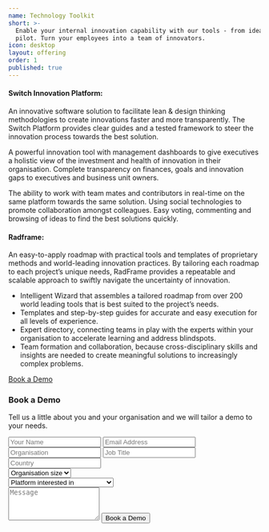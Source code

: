 ```yaml
---
name: Technology Toolkit
short: >-
  Enable your internal innovation capability with our tools - from ideation to
  pilot. Turn your employees into a team of innovators.
icon: desktop
layout: offering
order: 1
published: true
---
```

#### Switch Innovation Platform:

An innovative software solution to facilitate lean & design thinking methodologies to create innovations faster and more transparently. The Switch Platform provides clear guides and a tested framework to steer the innovation process towards the best solution.


A powerful innovation tool with management dashboards to give executives a holistic view of the investment and health of innovation in their organisation. Complete transparency on finances, goals and innovation gaps to executives and business unit owners.

The ability to work with team mates and contributors in real-time on the same platform towards the same solution. Using social technologies to promote collaboration amongst colleagues. Easy voting, commenting and browsing of ideas to find the best solutions quickly.


#### Radframe:

An easy-to-apply roadmap with practical tools and templates of proprietary methods and world-leading innovation practices. By tailoring each roadmap to each project’s unique needs, RadFrame provides a repeatable and scalable approach to swiftly navigate the uncertainty of innovation.

* Intelligent Wizard that assembles a tailored roadmap from over 200 world leading tools that is best suited to the project’s needs.
* Templates and step-by-step guides for accurate and easy execution for all levels of experience.
* Expert directory, connecting teams in play with the experts within your organisation to accelerate learning and address blindspots.
* Team formation and collaboration, because cross-disciplinary skills and insights are needed to create meaningful solutions to increasingly complex problems.

<div class="col-xs-12 text-center">
  <div class="modal-container">
    <a class="btn btn-lg btn-filled btn-modal" href="#" modal-link="0">Book a Demo</a>
    <div class="foundry_modal text-center">
      <h3 class="uppercase">Book a Demo</h3>
      <p class="lead mb48">Tell us a little about you and your organisation and we will tailor a demo to your needs.</p>
      <form name="demo" class="form-email" data-success="Thanks for your submission, we will be in touch shortly." data-error="Please fill all fields correctly.">
        <input type="text" class="validate-required" name="Name" placeholder="Your Name">
        <input type="text" class="validate-required validate-email" name="Email" placeholder="Email Address">
        <input type="text" class="validate-required" name="Organisation" placeholder="Organisation">
        <input type="text" class="validate-required" name="Job Title" placeholder="Job Title">
        <input type="text" class="validate-required" name="Country" placeholder="Country">
        <div class="select-option">
          <!-- <i class="ti-angle-down"></i> -->
          <select class="validate-required" name="Size">
            <option selected="" value="">Organisation size</option>
            <option value="Small">1 - 100</option>
            <option value="Medium">101 - 999</option>
            <option value="Large">1000+</option>
          </select>
        </div>
        <div class="select-option">
          <!-- <i class="ti-angle-down"></i> -->
          <select class="validate-required" name="Interest">
            <option selected="" value="">Platform interested in</option>
            <option value="Switch">Switch Innovation Platform</option>
            <option value="RadFrame">Switch (powered by RadFrame)</option>
            <option value="Both">Both</option>
          </select>
        </div>
        <textarea class="" name="Message" rows="4" placeholder="Message"></textarea>
        <button type="submit">Book a Demo</button>
      </form>
    </div>
  </div>
</div>
